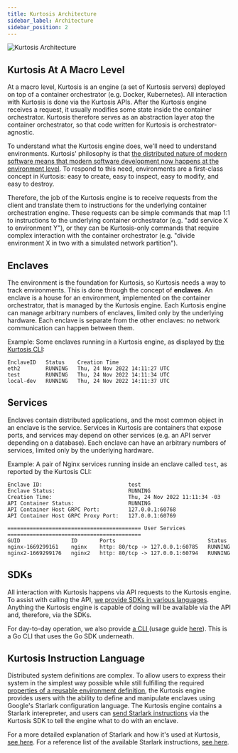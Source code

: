 ```yaml
---
title: Kurtosis Architecture
sidebar_label: Architecture
sidebar_position: 2
---
```


![Kurtosis Architecture](/img/explanations/kurtosis-architecture.png)

Kurtosis At A Macro Level
-------------------------
At a macro level, Kurtosis is an engine (a set of Kurtosis servers) deployed on top of a container orchestrator (e.g. Docker, Kubernetes). All interaction with Kurtosis is done via the Kurtosis APIs. After the Kurtosis engine receives a request, it usually modifies some state inside the container orchestrator. Kurtosis therefore serves as an abstraction layer atop the container orchestrator, so that code written for Kurtosis is orchestrator-agnostic.

To understand what the Kurtosis engine does, we'll need to understand environments. Kurtosis' philosophy is that [the distributed nature of modern software means that modern software development now happens at the environment level][what-is-kurtosis]. To respond to this need, environments are a first-class concept in Kurtosis: easy to create, easy to inspect, easy to modify, and easy to destroy.

Therefore, the job of the Kurtosis engine is to receive requests from the client and translate them to instructions for the underlying container orchestration engine. These requests can be simple commands that map 1:1 to instructions to the underlying container orchestrator (e.g. "add service X to environment Y"), or they can be Kurtosis-only commands that require complex interaction with the container orchestrator (e.g. "divide environment X in two with a simulated network partition").

Enclaves
--------
The environment is the foundation for Kurtosis, so Kurtosis needs a way to track environments. This is done through the concept of **enclaves**. An enclave is a house for an environment, implemented on the container orchestrator, that is managed by the Kurtosis engine. Each Kurtosis engine can manage arbitrary numbers of enclaves, limited only by the underlying hardware. Each enclave is separate from the other enclaves: no network communication can happen between them.

Example: Some enclaves running in a Kurtosis engine, as displayed by [the Kurtosis CLI][installation]:

```
EnclaveID   Status    Creation Time
eth2        RUNNING   Thu, 24 Nov 2022 14:11:27 UTC
test        RUNNING   Thu, 24 Nov 2022 14:11:34 UTC
local-dev   RUNNING   Thu, 24 Nov 2022 14:11:37 UTC
```

Services
--------
Enclaves contain distributed applications, and the most common object in an enclave is the service. Services in Kurtosis are containers that expose ports, and services may depend on other services (e.g. an API server depending on a database). Each enclave can have an arbitrary numbers of services, limited only by the underlying hardware.

Example: A pair of Nginx services running inside an enclave called `test`, as reported by the Kurtosis CLI:

```
Enclave ID:                           test
Enclave Status:                       RUNNING
Creation Time:                        Thu, 24 Nov 2022 11:11:34 -03
API Container Status:                 RUNNING
API Container Host GRPC Port:         127.0.0.1:60768
API Container Host GRPC Proxy Port:   127.0.0.1:60769

========================================== User Services ==========================================
GUID                ID       Ports                             Status
nginx-1669299161    nginx    http: 80/tcp -> 127.0.0.1:60785   RUNNING
nginx2-1669299176   nginx2   http: 80/tcp -> 127.0.0.1:60794   RUNNING
```

SDKs
----
All interaction with Kurtosis happens via API requests to the Kurtosis engine. To assist with calling the API, [we provide SDKs in various languages](https://github.com/kurtosis-tech/kurtosis-sdk). Anything the Kurtosis engine is capable of doing will be available via the API and, therefore, via the SDKs.

For day-to-day operation, we also provide [a CLI ][installation] (usage guide [here][cli-usage]). This is a Go CLI that uses the Go SDK underneath.

Kurtosis Instruction Language
-----------------------------
Distributed system definitions are complex. To allow users to express their system in the simplest way possible while still fulfilling the required [properties of a reusable environment definition][environment-definition-properties], the Kurtosis engine provides users with the ability to define and manipulate enclaves using Google's Starlark configuration language. The Kurtosis engine contains a Starlark interepreter, and users can [send Starlark instructions][starlark-reference] via the Kurtosis SDK to tell the engine what to do with an enclave.

For a more detailed explanation of Starlark and how it's used at Kurtosis, [see here][starlark-explanation]. For a reference list of the available Starlark instructions, [see here][starlark-reference].

<!-------------- ONLY LINKS BELOW HERE --------------------->
[installation]: ./install
[cli-usage]: ./cli
[environment-definition-properties]: ./environment-definition-properties.md
[what-is-kurtosis]: ./what-is-kurtosis.md
[starlark-explanation]: ./starlark.md
[starlark-reference]: ../reference/starlark-reference.md
